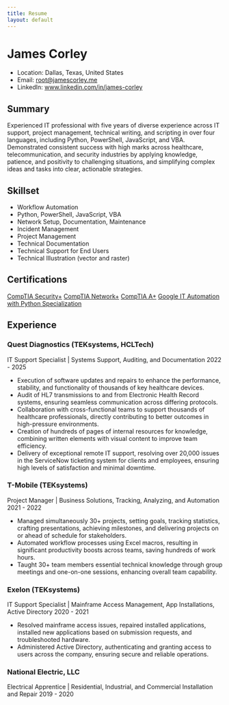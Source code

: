 ```yaml
---
title: Resume
layout: default
---
```


# James Corley
- Location: Dallas, Texas, United States
- Email: root@jamescorley.me
- LinkedIn: www.linkedin.com/in/james-corley


## Summary
Experienced IT professional with five years of diverse experience across IT support, project management, technical writing, and scripting in over four languages, including Python, PowerShell, JavaScript, and VBA.
Demonstrated consistent success with high marks across healthcare, telecommunication, and security industries by applying knowledge, patience, and positivity to challenging situations, and simplifying complex ideas and tasks into clear, actionable strategies.


## Skillset
-	Workflow Automation
-	Python, PowerShell, JavaScript, VBA
-	Network Setup, Documentation, Maintenance
-	Incident Management
-	Project Management 
-	Technical Documentation
-	Technical Support for End Users
-	Technical Illustration (vector and raster)


## Certifications

[CompTIA Security+](https://www.credly.com/badges/47d534fd-e89e-4dba-891d-da92322f2db3/public_url)
[CompTIA Network+](https://www.credly.com/badges/0ca62ad1-8db8-46d6-a911-7e6dab1bce3c/public_url)
[CompTIA A+](https://www.credly.com/badges/24168033-9a5f-46e5-8bc6-75892a3346af/public_url)
[Google IT Automation with Python Specialization](https://www.credly.com/badges/eba78de3-07b4-4c1d-8fc6-8d60fd306c13/public_url)


## Experience

### Quest Diagnostics (TEKsystems, HCLTech)

IT Support Specialist | Systems Support, Auditing, and Documentation
2022 - 2025

- Execution of software updates and repairs to enhance the performance, stability, and functionality of thousands of key healthcare devices.
- Audit of HL7 transmissions to and from Electronic Health Record systems, ensuring seamless communication across differing protocols.
- Collaboration with cross-functional teams to support thousands of healthcare professionals, directly contributing to better outcomes in high-pressure environments.
- Creation of hundreds of pages of internal resources for knowledge, combining written elements with visual content to improve team efficiency.
- Delivery of exceptional remote IT support, resolving over 20,000 issues in the ServiceNow ticketing system for clients and employees, ensuring high levels of satisfaction and minimal downtime. 


### T-Mobile (TEKsystems)

Project Manager | Business Solutions, Tracking, Analyzing, and Automation
2021 - 2022

- Managed simultaneously 30+ projects, setting goals, tracking statistics, crafting presentations, achieving milestones, and delivering projects on or ahead of schedule for stakeholders.
- Automated workflow processes using Excel macros, resulting in significant productivity boosts across teams, saving hundreds of work hours.
- Taught 30+ team members essential technical knowledge through group meetings and one-on-one sessions, enhancing overall team capability.


### Exelon (TEKsystems)

IT Support Specialist | Mainframe Access Management, App Installations, Active Directory
2020 - 2021

- Resolved mainframe access issues, repaired installed applications, installed new applications based on submission requests, and troubleshooted hardware.
- Administered Active Directory, authenticating and granting access to users across the company, ensuring secure and reliable operations.


### National Electric, LLC
Electrical Apprentice | Residential, Industrial, and Commercial Installation and Repair
2019 - 2020

